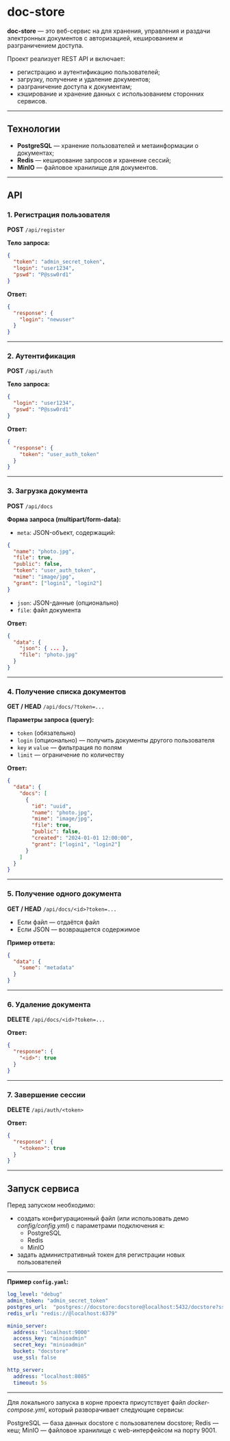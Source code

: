 # doc-store

**doc-store** — это веб-сервис на для хранения, управления и раздачи электронных документов с авторизацией, кешированием и разграничением доступа.

Проект реализует REST API и включает:

- регистрацию и аутентификацию пользователей;
- загрузку, получение и удаление документов;
- разграничение доступа к документам;
- кэширование и хранение данных с использованием сторонних сервисов.

---

## Технологии

- **PostgreSQL** — хранение пользователей и метаинформации о документах;
- **Redis** — кеширование запросов и хранение сессий;
- **MinIO** — файловое хранилище для документов.

---
## API

### 1. Регистрация пользователя

**POST** `/api/register`

**Тело запроса:**
```json
{
  "token": "admin_secret_token",
  "login": "user1234",
  "pswd": "P@ssw0rd1"
}
```

**Ответ:**
```json
{
  "response": {
    "login": "newuser"
  }
}
```

---

### 2. Аутентификация

**POST** `/api/auth`

**Тело запроса:**
```json
{
  "login": "user1234",
  "pswd": "P@ssw0rd1"
}
```

**Ответ:**
```json
{
  "response": {
    "token": "user_auth_token"
  }
}
```

---

### 3. Загрузка документа

**POST** `/api/docs`

**Форма запроса (multipart/form-data):**
- `meta`: JSON-объект, содержащий:
```json
{
  "name": "photo.jpg",
  "file": true,
  "public": false,
  "token": "user_auth_token",
  "mime": "image/jpg",
  "grant": ["login1", "login2"]
}
```
- `json`: JSON-данные (опционально)
- `file`: файл документа

**Ответ:**
```json
{
  "data": {
    "json": { ... },
    "file": "photo.jpg"
  }
}
```

---

### 4. Получение списка документов

**GET / HEAD** `/api/docs/?token=...`

**Параметры запроса (query):**
- `token` (обязательно)
- `login` (опционально) — получить документы другого пользователя
- `key` и `value` — фильтрация по полям
- `limit` — ограничение по количеству

**Ответ:**
```json
{
  "data": {
    "docs": [
      {
        "id": "uuid",
        "name": "photo.jpg",
        "mime": "image/jpg",
        "file": true,
        "public": false,
        "created": "2024-01-01 12:00:00",
        "grant": ["login1", "login2"]
      }
    ]
  }
}
```

---

### 5. Получение одного документа

**GET / HEAD** `/api/docs/<id>?token=...`

- Если файл — отдаётся файл
- Если JSON — возвращается содержимое

**Пример ответа:**
```json
{
  "data": {
    "some": "metadata"
  }
}
```

---

### 6. Удаление документа

**DELETE** `/api/docs/<id>?token=...`

**Ответ:**
```json
{
  "response": {
    "<id>": true
  }
}
```

---

### 7. Завершение сессии

**DELETE** `/api/auth/<token>`

**Ответ:**
```json
{
  "response": {
    "<token>": true
  }
}
```

---

## Запуск сервиса

Перед запуском необходимо:

- создать конфигурационный файл (или использовать демо _config/config.yml_) с параметрами подключения к:
   - PostgreSQL
   - Redis
   - MinIO
- задать административный токен для регистрации новых пользователей

--------

**Пример `config.yaml`:**
```yaml
log_level: "debug"
admin_token: "admin_secret_token"
postgres_url:  "postgres://docstore:docstore@localhost:5432/docstore?sslmode=disable"
redis_url: "redis://@localhost:6379"

minio_server:
  address: "localhost:9000"
  access_key: "minioadmin"
  secret_key: "minioadmin"
  bucket: "docstore"
  use_ssl: false

http_server:
  address: "localhost:8085"
  timeout: 5s
```
--------
Для локального запуска в корне проекта присутствует файл _docker-compose.yml_, который разворачивает следующие сервисы:

PostgreSQL — база данных docstore с пользователем docstore;
Redis — кеш;
MinIO — файловое хранилище с web-интерфейсом на порту 9001.

